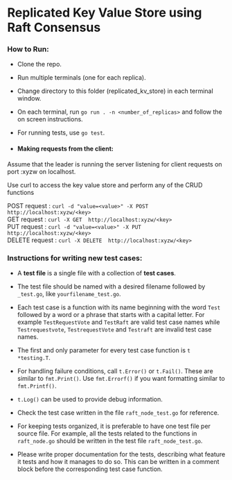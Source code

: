 # Replicated Key Value Store using Raft Consensus

### How to Run:

- Clone the repo.

- Run multiple terminals (one for each replica).

- Change directory to this folder (replicated_kv_store) in each terminal window.

- On each terminal, run ```go run . -n <number_of_replicas>``` and follow the on screen instructions.

- For running tests, use ```go test```.

- #### Making requests from the client:

Assume that the leader is running the server listening for client requests on port :xyzw on localhost.

Use curl to access the key value store and perform any of the CRUD functions<br>

POST request : ```curl -d "value=<value>" -X POST http://localhost:xyzw/<key>```<br>
GET request : ```curl -X GET  http://localhost:xyzw/<key>```<br>
PUT request : ```curl -d "value=<value>" -X PUT http://localhost:xyzw/<key>```<br>
DELETE request : ```curl -X DELETE  http://localhost:xyzw/<key>```<br>

### Instructions for writing new test cases:

- A **test file** is a single file with a collection of **test cases**.

- The test file should be named with a desired filename followed by `_test.go`, like `yourfilename_test.go`.

- Each test case is a function with its name beginning with the word `Test` followed by a word or a phrase that starts with a capital letter. For example `TestRequestVote` and `TestRaft` are valid test case names while `Testrequestvote`, `TestrequestVote` and `Testraft` are invalid test case names.

- The first and only parameter for every test case function is `t *testing.T`.

- For handling failure conditions, call `t.Error()` or `t.Fail()`. These are similar to `fmt.Print()`. Use `fmt.Errorf()` if you want formatting similar to `fmt.Printf()`.

- `t.Log()` can be used to provide debug information.

- Check the test case written in the file `raft_node_test.go` for reference.

- For keeping tests organized, it is preferable to have one test file per source file. For example, all the tests related to the functions in `raft_node.go` should be written in the test file `raft_node_test.go`.

- Please write proper documentation for the tests, describing what feature it tests and how it manages to do so. This can be written in a comment block before the corresponding test case function.
